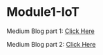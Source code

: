 # Module1-IoT

Medium Blog part 1:  [Click Here](https://medium.com/@ohm32070/iot-approaches-to-manufacturing-system-%E0%B9%81%E0%B8%99%E0%B8%A7%E0%B8%97%E0%B8%B2%E0%B8%87%E0%B8%81%E0%B8%B2%E0%B8%A3%E0%B9%83%E0%B8%8A%E0%B9%89%E0%B8%87%E0%B8%B2%E0%B8%99%E0%B8%AD%E0%B8%B4%E0%B8%99%E0%B9%80%E0%B8%97%E0%B8%AD%E0%B8%A3%E0%B9%8C%E0%B9%80%E0%B8%99%E0%B9%87%E0%B8%95%E0%B8%82%E0%B8%AD%E0%B8%87%E0%B8%AA%E0%B8%A3%E0%B8%A3%E0%B8%9E%E0%B8%AA%E0%B8%B4%E0%B9%88%E0%B8%87%E0%B9%83%E0%B8%99%E0%B8%A3%E0%B8%B0%E0%B8%9A%E0%B8%9A%E0%B8%81%E0%B8%B2%E0%B8%A3%E0%B8%9C%E0%B8%A5%E0%B8%B4%E0%B8%95-part-1-a19ba56e1b6b)


Medium Blog part 2: [Click Here](https://medium.com/@ohm32070/iot-approaches-to-manufacturing-system-part-2-d3-and-d4-721cd5a28c05)

